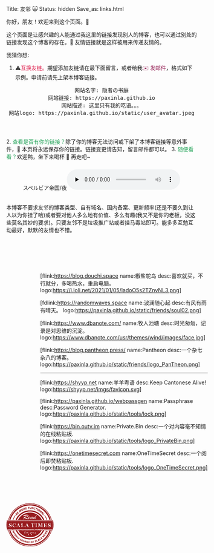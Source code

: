 Title: 友邻 🙀
Status: hidden
Save_as: links.html


你好，朋友！欢迎来到这个页面。🎉 

这个页面是让感兴趣的人能通过我这里的链接发现别人的博客，也可以通过别处的链接发现这个博客的存在。🍻 友情链接就是这样被用来传递友情的。


我猜你想:

1. ⚠️<span style="color: #de1e4c;">互换友链。</span>期望添加友链请在最下面留言，或者给我<a href="mailto:aksura@paranoid.email?subject=Request for Blog Friend Link" style="color:#921b51;text-decoration:none;border:none;">✉️  发邮件</a>，格式如下示例。申请前请先上架本博客链接。
<article style="margin-top:0.5em;margin-bottom:1em;"><header class="blue-star"><pre class="in-article">
网站名字: 隐者の书庭
网站链接: https://paxinla.github.io
网站描述: 这里只有我的呓语。。。
网站logo: https://paxinla.github.io/static/user_avatar.jpeg
</pre></header></article>
2. <span style="color: #25a45a;">查看是否有你的链接？</span>除了你的博客无法访问或下架了本博客链接等意外事件，🍭 本页将永远保存你的链接。链接变更请告知，留言邮件都可以。
3. <span style="color: #25a45a;">随便看看？</span>欢迎鸭，坐下来喝杯 🍵 再走吧~

<div class="container-audio" style="text-align:center;margin-top:1.5rem;margin-bottom:2rem;"><span class="music">スペルビア帝国/夜</span><audio controls preload="none"><source src="http://music.163.com/song/media/outer/url?id=565975068"/>~这里是一首好听的曲子，但你的浏览器不支持 audio 标签，很遗憾你听不到它~</audio></div>


本博客<span class="emp-text">不要求</span>友邻的博客类型、自有域名、国内备案、更新频率(还是不要久到让人以为你挂了哈)或者要对他人多么地有价值、多么有趣(我又不是你的老板，没这些莫名其妙的要求)。只要友邻不是垃圾推广站或者挂马毒站即可。能多多互勉互动最好，默默的友情也不错。

<br/>

<div style="background: url(/theme/images/ornate-border.svg) center top no-repeat transparent; background-size: auto; background-size: contain; height: 1.5rem; width: 100%; -webkit-transform: rotate(180deg); transform: rotate(180deg); margin-top: 1rem; margin-bottom: 1rem;"></div>

<div style="display: inline-block;margin-left: 5.6rem;">

[flink:https://blog.douchi.space name:椒盐鸵鸟 desc:喜欢就买，不行就分，多喝热水，重启电脑。 logo:https://i.loli.net/2021/01/05/ladoO5s2TZnvNL3.png]

[fdlink:https://randomwaves.space name:波澜随心起 desc:有风有雨有晴天。 logo:https://paxinla.github.io/static/friends/soul02.png]

[flink:https://www.dbanote.com/ name:牧人池塘 desc:时光匆匆，记录是对思维的沉淀。 logo:https://www.dbanote.com/usr/themes/wind/images/face.jpg]

[flink:https://blog.pantheon.press/ name:Pantheon desc:一个杂七杂八的博客。 logo:https://paxinla.github.io/static/friends/logo_PanTheon.png]


<hr class="circle-split-line" />

[flink:https://shyyp.net name:羊羊粤语 desc:Keep Cantonese Alive! logo:https://shyyp.net/imgs/favicon.svg]

[flink:https://paxinla.github.io/webpassgen name:Passphrase desc:Password Generator. logo:https://paxinla.github.io/static/tools/lock.png]

[flink:https://bin.outv.im name:Private.Bin desc:一个对内容毫不知情的在线粘贴板. logo:https://paxinla.github.io/static/tools/logo_PrivateBin.png]

[flink:https://onetimesecret.com name:OneTimeSecret desc:一个阅后即焚粘贴板. logo:https://paxinla.github.io/static/tools/logo_OneTimeSecret.png]

</div>

<div style="background: url(/theme/images/ornate-border.svg) center top no-repeat transparent; background-size: auto; background-size: contain; height: 1.5rem; width: 100%; margin-top: 1rem;"></div>

<div style="margin-top: 2rem;"><p>
<a href="https://scalatimes.com" target="_blank" rel="external noopener noreferrer">
<img src="/static/scala_times_125.png" style="max-width: 125px; border-radius: 125px;" />
</a>
</p></div>

